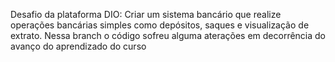 Desafio da plataforma DIO: Criar um sistema bancário que realize operações bancárias simples como depósitos, saques e visualização de extrato. Nessa branch o código sofreu alguma aterações em decorrência do avanço do aprendizado do curso
